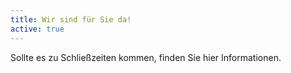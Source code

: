 ```yaml
---
title: Wir sind für Sie da! 
active: true
---
```


Sollte es zu Schließzeiten kommen, finden Sie hier Informationen.

